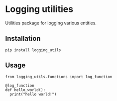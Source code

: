 # Logging utilities
Utilities package for logging various entities.

## Installation
```{bash}
pip install logging_utils
```

## Usage
```{python}
from logging_utils.functions import log_function

@log_function
def hello_world():
  print("hello world!")
```
